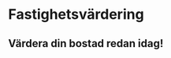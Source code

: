 <html>
  <link rel="stylesheet" href="css" type="text" />
<h1> Fastighetsvärdering </h1> 
<h2> Värdera din bostad redan idag! </h2>
</html>
